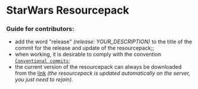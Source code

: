 # StarWars Resourcepack
### Guide for contributors:
- add the word "release" *(release: YOUR_DESCRIPTION)* to the title of the commit for the release and update of the resourcepack;;
- when working, it is desirable to comply with the convention [`Сonventional commits`](https://www.conventionalcommits.org/ru/v1.0.0/);
- the current version of the resourcepack can always be downloaded from the [link](https://swrp.skinoff.site/rp.zip) *(the resourcepack is updated automatically on the server, you just need to rejoin)*.

